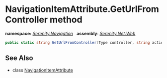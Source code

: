 # NavigationItemAttribute.GetUrlFromController method
**namespace:** *[Serenity.Navigation](../../README.md#serenity.navigation-namespace)*   **assembly**: *[Serenity.Net.Web](../../README.md)*

```csharp
public static string GetUrlFromController(Type controller, string action)
```

## See Also

* class [NavigationItemAttribute](../NavigationItemAttribute.md)